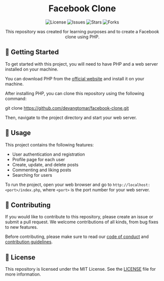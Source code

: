 <h1 align="center">
  Facebook Clone
</h1>

<p align="center">
  <img src="https://img.shields.io/github/license/devangtomar/facebook-clone" alt="License">
  <img src="https://img.shields.io/github/issues/devangtomar/facebook-clone" alt="Issues">
  <img src="https://img.shields.io/github/stars/devangtomar/facebook-clone" alt="Stars">
  <img src="https://img.shields.io/github/forks/devangtomar/facebook-clone" alt="Forks">
</p>

<p align="center">
  This repository was created for learning purposes and to create a Facebook clone using PHP.
</p>

## 🚀 Getting Started

To get started with this project, you will need to have PHP and a web server installed on your machine.

You can download PHP from the [official website](https://www.php.net/downloads) and install it on your machine.

After installing PHP, you can clone this repository using the following command:

git clone https://github.com/devangtomar/facebook-clone.git


Then, navigate to the project directory and start your web server.

## 📄 Usage

This project contains the following features:

- User authentication and registration
- Profile page for each user
- Create, update, and delete posts
- Commenting and liking posts
- Searching for users

To run the project, open your web browser and go to `http://localhost:<port>/index.php`, where `<port>` is the port number for your web server.

## 📝 Contributing

If you would like to contribute to this repository, please create an issue or submit a pull request. We welcome contributions of all kinds, from bug fixes to new features.

Before contributing, please make sure to read our [code of conduct](CODE_OF_CONDUCT.md) and [contribution guidelines](CONTRIBUTING.md).

## 📖 License

This repository is licensed under the MIT License. See the [LICENSE](LICENSE) file for more information.
